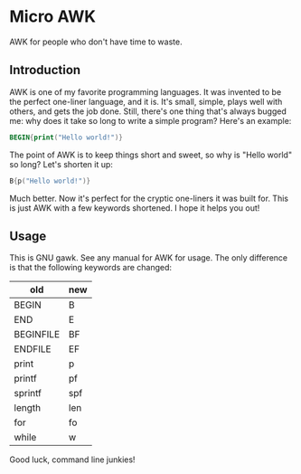 # Micro AWK

AWK for people who don't have time to waste.

## Introduction

AWK is one of my favorite programming languages. It was invented
to be the perfect one-liner language, and it is. It's small, simple,
plays well with others, and gets the job done. Still, there's one
thing that's always bugged me: why does it take so long to write a simple
program? Here's an example:

```awk
BEGIN{print("Hello world!")}
```

The point of AWK is to keep things short and sweet, so why is
"Hello world" so long? Let's shorten it up:

```awk
B{p("Hello world!")}
```

Much better. Now it's perfect for the cryptic one-liners it was built for.
This is just AWK with a few keywords shortened. I hope it helps you out!

## Usage

This is GNU gawk. See any manual for AWK for usage. The only difference is that the following keywords are changed:

old | new
--- | ---
BEGIN | B
END | E
BEGINFILE | BF
ENDFILE | EF
print | p
printf | pf
sprintf | spf
length | len
for | fo
while | w

Good luck, command line junkies!
